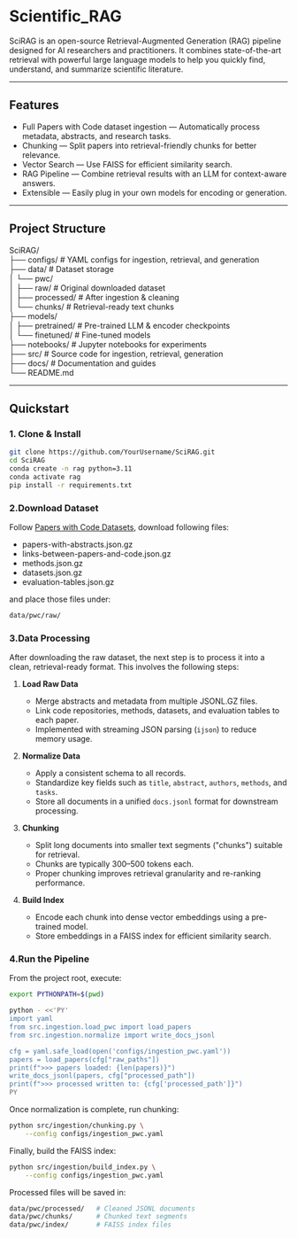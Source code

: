 # Scientific_RAG
SciRAG is an open-source Retrieval-Augmented Generation (RAG) pipeline designed for AI researchers and practitioners.   It combines state-of-the-art retrieval with powerful large language models to help you quickly find, understand, and summarize scientific literature. 

---

## Features
- Full Papers with Code dataset ingestion — Automatically process metadata, abstracts, and research tasks.
- Chunking — Split papers into retrieval-friendly chunks for better relevance.
- Vector Search — Use FAISS for efficient similarity search.
- RAG Pipeline — Combine retrieval results with an LLM for context-aware answers.
- Extensible — Easily plug in your own models for encoding or generation.

---

## Project Structure

SciRAG/  
├── configs/ # YAML configs for ingestion, retrieval, and generation  
├── data/ # Dataset storage  
│ └── pwc/  
│ ├── raw/ # Original downloaded dataset  
│ ├── processed/ # After ingestion & cleaning  
│ └── chunks/ # Retrieval-ready text chunks  
├── models/  
│ ├── pretrained/ # Pre-trained LLM & encoder checkpoints  
│ └── finetuned/ # Fine-tuned models  
├── notebooks/ # Jupyter notebooks for experiments  
├── src/ # Source code for ingestion, retrieval, generation  
├── docs/ # Documentation and guides  
└── README.md  




---

## Quickstart

### 1. Clone & Install
```bash
git clone https://github.com/YourUsername/SciRAG.git
cd SciRAG
conda create -n rag python=3.11
conda activate rag
pip install -r requirements.txt
```

### 2.Download Dataset
Follow [Papers with Code Datasets](https://github.com/paperswithcode/paperswithcode-data), download following files:

 - papers-with-abstracts.json.gz  
 - links-between-papers-and-code.json.gz  
 - methods.json.gz  
 - datasets.json.gz  
 - evaluation-tables.json.gz  

and place those files under:

```bash
data/pwc/raw/
```

### 3.Data Processing

After downloading the raw dataset, the next step is to process it into a clean, retrieval-ready format. This involves the following steps:

1. **Load Raw Data**  
   - Merge abstracts and metadata from multiple JSONL.GZ files.
   - Link code repositories, methods, datasets, and evaluation tables to each paper.
   - Implemented with streaming JSON parsing (`ijson`) to reduce memory usage.

2. **Normalize Data**  
   - Apply a consistent schema to all records.
   - Standardize key fields such as `title`, `abstract`, `authors`, `methods`, and `tasks`.
   - Store all documents in a unified `docs.jsonl` format for downstream processing.

3. **Chunking**  
   - Split long documents into smaller text segments ("chunks") suitable for retrieval.
   - Chunks are typically 300–500 tokens each.
   - Proper chunking improves retrieval granularity and re-ranking performance.

4. **Build Index**  
   - Encode each chunk into dense vector embeddings using a pre-trained model.
   - Store embeddings in a FAISS index for efficient similarity search.

### 4.Run the Pipeline

From the project root, execute:

```bash
export PYTHONPATH=$(pwd)

python - <<'PY'
import yaml
from src.ingestion.load_pwc import load_papers
from src.ingestion.normalize import write_docs_jsonl

cfg = yaml.safe_load(open('configs/ingestion_pwc.yaml'))
papers = load_papers(cfg["raw_paths"])
print(f">>> papers loaded: {len(papers)}")
write_docs_jsonl(papers, cfg["processed_path"])
print(f">>> processed written to: {cfg['processed_path']}")
PY
```

Once normalization is complete, run chunking:
```bash
python src/ingestion/chunking.py \
    --config configs/ingestion_pwc.yaml
```

Finally, build the FAISS index:

```bash
python src/ingestion/build_index.py \
    --config configs/ingestion_pwc.yaml
```

Processed files will be saved in:
```bash
data/pwc/processed/   # Cleaned JSONL documents
data/pwc/chunks/      # Chunked text segments
data/pwc/index/       # FAISS index files

```


